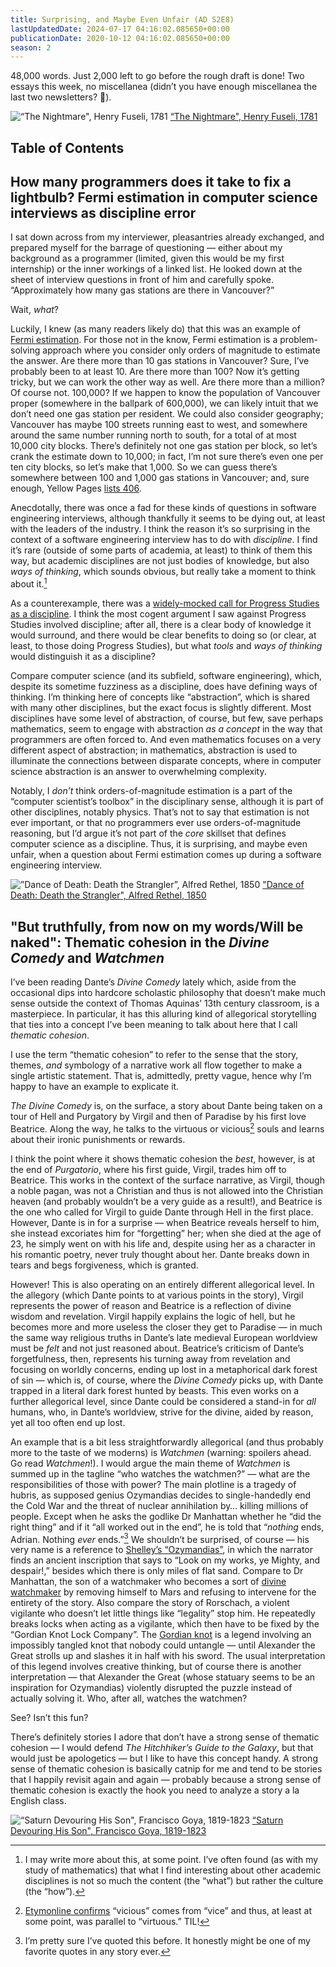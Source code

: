 ```yaml
---
title: Surprising, and Maybe Even Unfair (AD S2E8)
lastUpdatedDate: 2024-07-17 04:16:02.085650+00:00
publicationDate: 2020-10-12 04:16:02.085650+00:00
season: 2
---
```


48,000 words. Just 2,000 left to go before the rough draft is done! Two essays this week, no miscellanea (didn’t you have enough miscellanea the last two newsletters? 🙂).

![“The Nightmare", Henry Fuseli, 1781](../../assets/newsletters/the_nightmare.jpg)
[“The Nightmare", Henry Fuseli, 1781](https://commons.wikimedia.org/wiki/File:John_Henry_Fuseli_-_The_Nightmare.JPG#mw-jump-to-license)

## Table of Contents

## How many programmers does it take to fix a lightbulb? Fermi estimation in computer science interviews as discipline error

I sat down across from my interviewer, pleasantries already exchanged, and prepared myself for the barrage of questioning — either about my background as a programmer (limited, given this would be my first internship) or the inner workings of a linked list. He looked down at the sheet of interview questions in front of him and carefully spoke. “Approximately how many gas stations are there in Vancouver?”

Wait, *what*?

Luckily, I knew (as many readers likely do) that this was an example of [Fermi estimation](https://en.wikipedia.org/wiki/Fermi_problem). For those not in the know, Fermi estimation is a problem-solving approach where you consider only orders of magnitude to estimate the answer. Are there more than 10 gas stations in Vancouver? Sure, I’ve probably been to at least 10. Are there more than 100? Now it’s getting tricky, but we can work the other way as well. Are there more than a million? Of course not. 100,000? If we happen to know the population of Vancouver proper (somewhere in the ballpark of 600,000), we can likely intuit that we don’t need one gas station per resident. We could also consider geography; Vancouver has maybe 100 streets running east to west, and somewhere around the same number running north to south, for a total of at most 10,000 city blocks. There’s definitely not one gas station per block, so let’s crank the estimate down to 10,000; in fact, I’m not sure there’s even one per ten city blocks, so let’s make that 1,000. So we can guess there’s somewhere between 100 and 1,000 gas stations in Vancouver; and, sure enough, Yellow Pages [lists 406](https://www.yellowpages.ca/search/si/1/Gas+Stations/Vancouver+BC).

Anecdotally, there was once a fad for these kinds of questions in software engineering interviews, although thankfully it seems to be dying out, at least with the leaders of the industry. I think the reason it’s so surprising in the context of a software engineering interview has to do with *discipline*. I find it’s rare (outside of some parts of academia, at least) to think of them this way, but academic disciplines are not just bodies of knowledge, but also *ways of thinking*, which sounds obvious, but really take a moment to think about it.[^1]

As a counterexample, there was a [widely-mocked call for Progress Studies as a discipline](https://www.theatlantic.com/science/archive/2019/07/we-need-new-science-progress/594946/). I think the most cogent argument I saw against Progress Studies involved discipline; after all, there is a clear body of knowledge it would surround, and there would be clear benefits to doing so (or clear, at least, to those doing Progress Studies), but what *tools* and *ways of thinking* would distinguish it as a discipline?

Compare computer science (and its subfield, software engineering), which, despite its sometime fuzziness as a discipline, does have defining ways of thinking. I’m thinking here of concepts like “abstraction”, which is shared with many other disciplines, but the exact focus is slightly different. Most disciplines have some level of abstraction, of course, but few, save perhaps mathematics, seem to engage with abstraction *as a concept* in the way that programmers are often forced to. And even mathematics focuses on a very different aspect of abstraction; in mathematics, abstraction is used to illuminate the connections between disparate concepts, where in computer science abstraction is an answer to overwhelming complexity.

Notably, I *don’t* think orders-of-magnitude estimation is a part of the “computer scientist’s toolbox” in the disciplinary sense, although it is part of other disciplines, notably physics. That’s not to say that estimation is not ever important, or that no programmers ever use orders-of-magnitude reasoning, but I’d argue it’s not part of the *core* skillset that defines computer science as a discipline. Thus, it is surprising, and maybe even unfair, when a question about Fermi estimation comes up during a software engineering interview.

![”Dance of Death: Death the Strangler”, Alfred Rethel, 1850](../../assets/newsletters/dance_of_death.jpg)
["Dance of Death: Death the Strangler", Alfred Rethel, 1850](https://www.clevelandart.org/art/1939.620)

## "But truthfully, from now on my words/Will be naked": Thematic cohesion in the *Divine Comedy* and *Watchmen*

I’ve been reading Dante’s *Divine Comedy* lately which, aside from the occasional dips into hardcore scholastic philosophy that doesn’t make much sense outside the context of Thomas Aquinas’ 13th century classroom, is a masterpiece. In particular, it has this alluring kind of allegorical storytelling that ties into a concept I’ve been meaning to talk about here that I call *thematic cohesion*.

I use the term “thematic cohesion” to refer to the sense that the story, themes, *and* symbology of a narrative work all flow together to make a single artistic statement. That is, admittedly, pretty vague, hence why I’m happy to have an example to explicate it.

*The Divine Comedy* is, on the surface, a story about Dante being taken on a tour of Hell and Purgatory by Virgil and then of Paradise by his first love Beatrice. Along the way, he talks to the virtuous or vicious[^2] souls and learns about their ironic punishments or rewards.

I think the point where it shows thematic cohesion the *best*, however, is at the end of *Purgatorio*, where his first guide, Virgil, trades him off to Beatrice. This works in the context of the surface narrative, as Virgil, though a noble pagan, was not a Christian and thus is not allowed into the Christian heaven (and probably wouldn’t be a very guide as a result!), and Beatrice is the one who called for Virgil to guide Dante through Hell in the first place. However, Dante is in for a surprise — when Beatrice reveals herself to him, she instead excoriates him for “forgetting” her; when she died at the age of 23, he simply went on with his life and, despite using her as a character in his romantic poetry, never truly thought about her. Dante breaks down in tears and begs forgiveness, which is granted.

However! This is also operating on an entirely different allegorical level. In the allegory (which Dante points to at various points in the story), Virgil represents the power of reason and Beatrice is a reflection of divine wisdom and revelation. Virgil happily explains the logic of hell, but he becomes more and more useless the closer they get to Paradise — in much the same way religious truths in Dante’s late medieval European worldview must be *felt* and not just reasoned about. Beatrice’s criticism of Dante’s forgetfulness, then, represents his turning away from revelation and focusing on worldly concerns, ending up lost in a metaphorical dark forest of sin — which is, of course, where the *Divine Comedy* picks up, with Dante trapped in a literal dark forest hunted by beasts. This even works on a further allegorical level, since Dante could be considered a stand-in for *all* humans, who, in Dante’s worldview, strive for the divine, aided by reason, yet all too often end up lost.

An example that is a bit less straightforwardly allegorical (and thus probably more to the taste of we moderns) is *Watchmen* (warning: spoilers ahead. Go read *Watchmen*!). I would argue the main theme of *Watchmen* is summed up in the tagline “who watches the watchmen?” — what are the responsibilities of those with power? The main plotline is a tragedy of hubris, as supposed genius Ozymandias decides to single-handedly end the Cold War and the threat of nuclear annihilation by… killing millions of people. Except when he asks the godlike Dr Manhattan whether he “did the right thing” and if it “all worked out in the end”, he is told that “*nothing* ends, Adrian. Nothing *ever* ends.”[^3] We shouldn’t be surprised, of course — his very name is a reference to [Shelley’s “Ozymandias”](https://en.wikipedia.org/wiki/Ozymandias), in which the narrator finds an ancient inscription that says to “Look on my works, ye Mighty, and despair!,” besides which there is only miles of flat sand. Compare to Dr Manhattan, the son of a watchmaker who becomes a sort of [divine watchmaker](https://en.wikipedia.org/wiki/Watchmaker_analogy) by removing himself to Mars and refusing to intervene for the entirety of the story. Also compare the story of Rorschach, a violent vigilante who doesn’t let little things like “legality” stop him. He repeatedly breaks locks when acting as a vigilante, which then have to be fixed by the “Gordian Knot Lock Company”. The [Gordian knot](https://en.wikipedia.org/wiki/Gordian_Knot) is a legend involving an impossibly tangled knot that nobody could untangle — until Alexander the Great strolls up and slashes it in half with his sword. The usual interpretation of this legend involves creative thinking, but of course there is another interpretation — that Alexander the Great (whose statuary seems to be an inspiration for Ozymandias) violently disrupted the puzzle instead of actually solving it. Who, after all, watches the watchmen?

See? Isn’t this fun?

There’s definitely stories I adore that don’t have a strong sense of thematic cohesion — I would defend *The Hitchhiker’s Guide to the Galaxy*, but that would just be apologetics — but I like to have this concept handy. A strong sense of thematic cohesion is basically catnip for me and tend to be stories that I happily revisit again and again — probably because a strong sense of thematic cohesion is exactly the hook you need to analyze a story a la English class.

![“Saturn Devouring His Son", Francisco Goya, 1819-1823](../../assets/newsletters/saturn_goya.jpg)
[“Saturn Devouring His Son", Francisco Goya, 1819-1823](https://en.wikipedia.org/wiki/File:Francisco_de_Goya,_Saturno_devorando_a_su_hijo_(1819-1823).jpg)

[^1]: I may write more about this, at some point. I’ve often found (as with my study of mathematics) that what I find interesting about other academic disciplines is not so much the content (the “what”) but rather the culture (the “how”).

[^2]: [Etymonline confirms](https://www.etymonline.com/search?q=vicious) “vicious” comes from “vice” and thus, at least at some point, was parallel to “virtuous.” TIL!

[^3]: I’m pretty sure I’ve quoted this before. It honestly might be one of my favorite quotes in any story ever.
